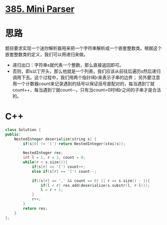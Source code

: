 # [385. Mini Parser](https://leetcode.com/problems/mini-parser/)

# 思路
题目要求实现一个迷你解析器用来把一个字符串解析成一个嵌套整数类。根据这个嵌套整数类的定义，我们可以用递归来做。

* 递归出口：字符串s就代表一个整数，那么直接返回即可。
* 否则，即s以'['开头，那么他就是一个列表，我们应该从前往后遍历s然后递归调用下去。这个过程中，我们用两个指针l和r来表示子串的边界；
另外要注意用一个计数器count来记录遇到的括号以保证括号是配对的，每当遇到'['就count++，每当遇到']'就count--。只有当count=0时l和r之间的子串才是合法的。

# C++
``` C++
class Solution {
public:
    NestedInteger deserialize(string s) {
        if(s[0] != '[') return NestedInteger(stoi(s));
        
        NestedInteger res;
        int l = 1, r = 1, count = 0;
        while(r < s.size()){
            if(s[r] == '[') count++;
            else if(s[r] == ']') count--;
            
            if((s[r] == ',' && count == 0) || r == s.size() - 1){
                if(l < r) res.add(deserialize(s.substr(l, r-l)));
                l = r + 1;
            }
            r++;
        }
        return res;        
    }
};
```
